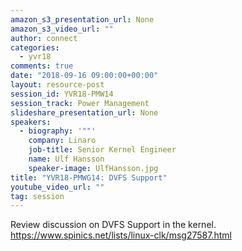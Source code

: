 ```yaml
---
amazon_s3_presentation_url: None
amazon_s3_video_url: ""
author: connect
categories:
  - yvr18
comments: true
date: "2018-09-16 09:00:00+00:00"
layout: resource-post
session_id: YVR18-PMW14
session_track: Power Management
slideshare_presentation_url: None
speakers:
  - biography: '""'
    company: Linaro
    job-title: Senior Kernel Engineer
    name: Ulf Hansson
    speaker-image: UlfHansson.jpg
title: "YVR18-PMWG14: DVFS Support"
youtube_video_url: ""
tag: session
---
```


Review discussion on DVFS Support in the kernel.
https://www.spinics.net/lists/linux-clk/msg27587.html
